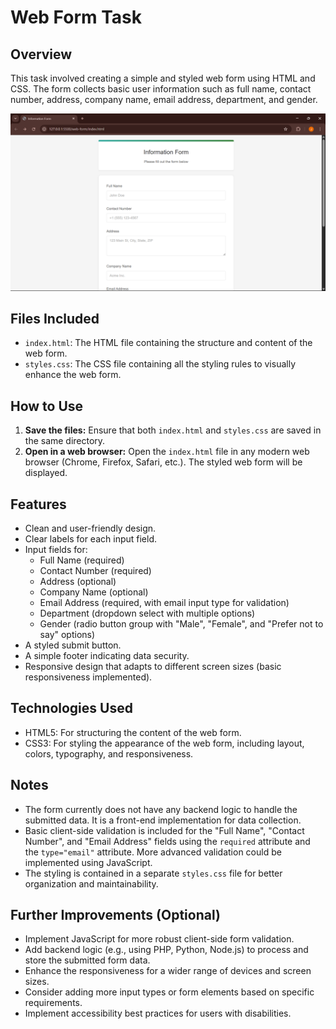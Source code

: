 # Web Form Task

## Overview

This task involved creating a simple and styled web form using HTML and CSS. The form collects basic user information such as full name, contact number, address, company name, email address, department, and gender.

![Screenshot of the Web Form](images/web-form.png)

## Files Included

- `index.html`: The HTML file containing the structure and content of the web form.
- `styles.css`: The CSS file containing all the styling rules to visually enhance the web form.

## How to Use

1.  **Save the files:** Ensure that both `index.html` and `styles.css` are saved in the same directory.
2.  **Open in a web browser:** Open the `index.html` file in any modern web browser (Chrome, Firefox, Safari, etc.). The styled web form will be displayed.

## Features

- Clean and user-friendly design.
- Clear labels for each input field.
- Input fields for:
  - Full Name (required)
  - Contact Number (required)
  - Address (optional)
  - Company Name (optional)
  - Email Address (required, with email input type for validation)
  - Department (dropdown select with multiple options)
  - Gender (radio button group with "Male", "Female", and "Prefer not to say" options)
- A styled submit button.
- A simple footer indicating data security.
- Responsive design that adapts to different screen sizes (basic responsiveness implemented).

## Technologies Used

- HTML5: For structuring the content of the web form.
- CSS3: For styling the appearance of the web form, including layout, colors, typography, and responsiveness.

## Notes

- The form currently does not have any backend logic to handle the submitted data. It is a front-end implementation for data collection.
- Basic client-side validation is included for the "Full Name", "Contact Number", and "Email Address" fields using the `required` attribute and the `type="email"` attribute. More advanced validation could be implemented using JavaScript.
- The styling is contained in a separate `styles.css` file for better organization and maintainability.

## Further Improvements (Optional)

- Implement JavaScript for more robust client-side form validation.
- Add backend logic (e.g., using PHP, Python, Node.js) to process and store the submitted form data.
- Enhance the responsiveness for a wider range of devices and screen sizes.
- Consider adding more input types or form elements based on specific requirements.
- Implement accessibility best practices for users with disabilities.

